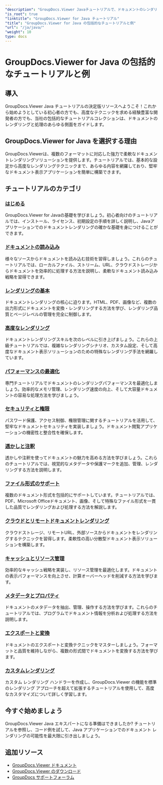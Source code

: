 ```yaml
---
"description": "GroupDocs.Viewer Javaチュートリアルで、ドキュメントのレンダリングと処理をステップバイステップでマスターしましょう。複数のフォーマットで効率的にドキュメントを表示するテクニックを学びましょう。"
"is_root": true
"linktitle": "GroupDocs.Viewer for Java チュートリアル"
"title": "GroupDocs.Viewer for Java の包括的なチュートリアルと例"
"url": "/ja/java/"
"weight": 10
type: docs
---
```

# GroupDocs.Viewer for Java の包括的なチュートリアルと例

## 導入
GroupDocs.Viewer Java チュートリアルの決定版リソースへようこそ！これから始めようとしている初心者の方でも、高度なテクニックを求める経験豊富な開発者の方でも、当社の包括的なチュートリアルコレクションは、ドキュメントのレンダリングと処理のあらゆる側面をガイドします。

## GroupDocs.Viewer for Java を選択する理由
GroupDocs.Viewerは、複数のフォーマットに対応した強力で柔軟なドキュメントレンダリングソリューションを提供します。チュートリアルでは、基本的な設定から高度なレンダリングテクニックまで、あらゆる内容を網羅しており、堅牢なドキュメント表示アプリケーションを簡単に構築できます。

## チュートリアルのカテゴリ

### [はじめる](./getting-started/)
GroupDocs.Viewer for Javaの基礎を学びましょう。初心者向けのチュートリアルでは、インストール、ライセンス、初期設定の手順を詳しく説明し、Javaアプリケーションでのドキュメントレンダリングの確かな基礎を身につけることができます。

### [ドキュメントの読み込み](./document-loading/)
様々なソースからドキュメントを読み込む技術を習得しましょう。これらのチュートリアルでは、ローカルファイル、ストリーム、URL、クラウドストレージからドキュメントを効率的に処理する方法を説明し、柔軟なドキュメント読み込み戦略を習得できます。

### [レンダリングの基本](./rendering-basics/)
ドキュメントレンダリングの核心に迫ります。HTML、PDF、画像など、複数の出力形式にドキュメントを変換・レンダリングする方法を学び、レンダリング品質とページレベルの管理を完全に制御します。

### [高度なレンダリング](./advanced-rendering/)
ドキュメントレンダリングスキルを次のレベルに引き上げましょう。これらの上級チュートリアルでは、複雑なレンダリングシナリオ、カスタム設定、そして高度なドキュメント表示ソリューションのための特殊なレンダリング手法を網羅しています。

### [パフォーマンスの最適化](./performance-optimization/)
専門チュートリアルでドキュメントのレンダリングパフォーマンスを最適化しましょう。効率的なメモリ管理、レンダリング速度の向上、そして大容量ドキュメントの容易な処理方法を学びましょう。

### [セキュリティと権限](./security-permissions/)
パスワード保護、アクセス制御、権限管理に関するチュートリアルを活用して、堅牢なドキュメントセキュリティを実装しましょう。ドキュメント閲覧アプリケーションの機密性と整合性を確保します。

### [透かしと注釈](./watermarks-annotations/)
透かしや注釈を使ってドキュメントの魅力を高める方法を学びましょう。これらのチュートリアルでは、視覚的なメタデータや保護マークを追加、管理、レンダリングする方法を説明します。

### [ファイル形式のサポート](./file-formats-support/)
複数のドキュメント形式を包括的にサポートしています。チュートリアルでは、PDF、Microsoft Officeドキュメント、画像、そして特殊なファイル形式を一貫した品質でレンダリングおよび処理する方法を解説します。

### [クラウドとリモートドキュメントレンダリング](./cloud-remote-document-rendering/)
クラウドストレージ、リモートURL、外部ソースからドキュメントをレンダリングするテクニックを習得します。柔軟性の高い分散型ドキュメント表示ソリューションを構築します。

### [キャッシュとリソース管理](./caching-resource-management/)
効率的なキャッシュ戦略を実装し、リソース管理を最適化します。ドキュメントの表示パフォーマンスを向上させ、計算オーバーヘッドを削減する方法を学びます。

### [メタデータとプロパティ](./metadata-properties/)
ドキュメントのメタデータを抽出、管理、操作する方法を学びます。これらのチュートリアルでは、プログラムでドキュメント情報を分析および処理する方法を説明します。

### [エクスポートと変換](./export-conversion/)
ドキュメントのエクスポートと変換テクニックをマスターしましょう。フォーマットと品質を維持しながら、複数の形式間でドキュメントを変換する方法を学びます。

### [カスタムレンダリング](./custom-rendering/)
カスタム レンダリング ハンドラーを作成し、GroupDocs.Viewer の機能を標準のレンダリング アプローチを超えて拡張するチュートリアルを使用して、高度なカスタマイズについて詳しく学習します。

## 今すぐ始めましょう
GroupDocs.Viewer Java エキスパートになる準備はできましたか? チュートリアルを参照し、コード例を試して、Java アプリケーションでのドキュメント レンダリングの可能性を最大限に引き出しましょう。

## 追加リソース
- [GroupDocs.Viewer ドキュメント](https://reference.groupdocs.com/viewer/java/)
- [GroupDocs.Viewer のダウンロード](https://downloads.groupdocs.com/viewer/java)
- [GroupDocs サポートフォーラム](https://forum.groupdocs.com/c/viewer/)